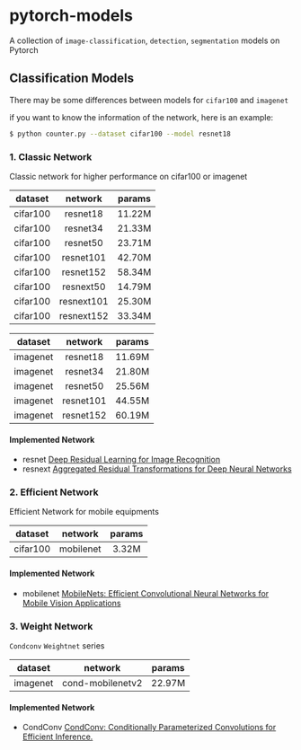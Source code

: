# pytorch-models
A collection of `image-classification`, `detection`, `segmentation` models on Pytorch

## Classification Models
There may be some differences between models for `cifar100` and `imagenet`

if you want to know the information of the network, here is an example:
```bash
$ python counter.py --dataset cifar100 --model resnet18
```

### 1. Classic Network
Classic network for higher performance on cifar100 or imagenet

|dataset|network|params|
|:---:|:---:|:---:
|cifar100|resnet18|11.22M
|cifar100|resnet34|21.33M
|cifar100|resnet50|23.71M
|cifar100|resnet101|42.70M
|cifar100|resnet152|58.34M
|cifar100|resnext50|14.79M
|cifar100|resnext101|25.30M
|cifar100|resnext152|33.34M

|dataset|network|params|
|:---:|:---:|:---:
|imagenet|resnet18|11.69M
|imagenet|resnet34|21.80M
|imagenet|resnet50|25.56M
|imagenet|resnet101|44.55M
|imagenet|resnet152|60.19M

#### Implemented Network
- resnet [Deep Residual Learning for Image Recognition](https://arxiv.org/abs/1512.03385v1)
- resnext [Aggregated Residual Transformations for Deep Neural Networks](https://arxiv.org/abs/1611.05431v2)

### 2. Efficient Network
Efficient Network for mobile equipments

|dataset|network|params|
|:---:|:---:|:---:
|cifar100|mobilenet|3.32M

#### Implemented Network
- mobilenet [MobileNets: Efficient Convolutional Neural Networks for Mobile Vision Applications](https://arxiv.org/abs/1704.04861)

### 3. Weight Network
`Condconv` `Weightnet` series

|dataset|network|params|
|:---:|:---:|:---:
|imagenet|cond-mobilenetv2|22.97M

#### Implemented Network
- CondConv [CondConv: Conditionally Parameterized Convolutions for Efficient Inference.](https://arxiv.org/abs/1904.04971)